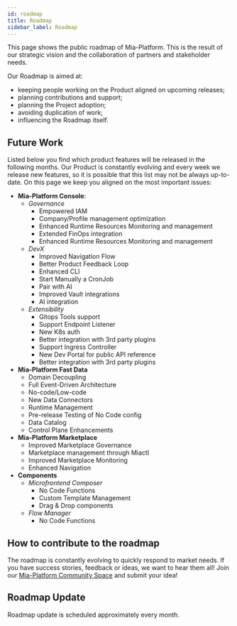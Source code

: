 ```yaml
---
id: roadmap
title: Roadmap
sidebar_label: Roadmap
---
```


This page shows the public roadmap of Mia-Platform. This is the result of our strategic vision and the collaboration of partners and stakeholder needs.

Our Roadmap is aimed at:

* keeping people working on the Product aligned on upcoming releases;
* planning contributions and support;
* planning the Project adoption;
* avoiding duplication of work;
* influencing the Roadmap itself.

## Future Work 

Listed below you find which product features will be released in the following months.
Our Product is constantly evolving and every week we release new features, so it is possible that this list may not be always up-to-date.
On this page we keep you aligned on the most important issues:


* **Mia-Platform Console**:
  * _Governance_  
    * Empowered IAM
    * Company/Profile management optimization
    * Enhanced Runtime Resources Monitoring and management
    * Extended FinOps integration
    * Enhanced Runtime Resources Monitoring and management
  * _DevX_
    * Improved Navigation Flow
    * Better Product Feedback Loop
    * Enhanced CLI
    * Start Manually a CronJob
    * Pair with AI
    * Improved Vault integrations
    * AI integration
  * _Extensibility_
    * Gitops Tools support
    * Support Endpoint Listener
    * New K8s auth
    * Better integration with 3rd party plugins
    * Support Ingress Controller
    * New Dev Portal for public API reference
    * Better integration with 3rd party plugins
* **Mia-Platform Fast Data**
  * Domain Decoupling
  * Full Event-Driven Architecture
  * No-code/Low-code
  * New Data Connectors
  * Runtime Management
  * Pre-release Testing of No Code config
  * Data Catalog
  * Control Plane Enhancements
* **Mia-Platform Marketplace**
  * Improved Marketplace Governance
  * Marketplace management through Miactl
  * Improved Marketplace Monitoring
  * Enhanced Navigation
* **Components**
  * _Microfrontend Composer_
    * No Code Functions
    * Custom Template Management
    * Drag & Drop components
  * _Flow Manager_
    * No Code Functions


## How to contribute to the roadmap

The roadmap is constantly evolving to quickly respond to market needs.
If you have success stories, feedback or ideas, we want to hear them all!
Join our [Mia-Platform Community Space](https://github.com/mia-platform/community/discussions) and submit your idea!

## Roadmap Update

Roadmap update is scheduled approximately every month.
